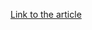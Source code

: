[Link to the article](https://securelist.com/webinar-on-cyberattacks-in-ukraine-summary-and-qa/106075/)
